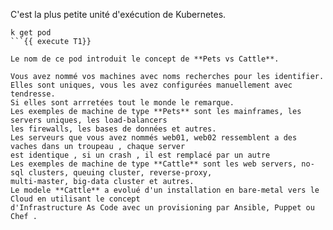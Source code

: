 
C'est la plus petite unité d'exécution de Kubernetes. 

```
k get pod
```{{ execute T1}}

Le nom de ce pod introduit le concept de **Pets vs Cattle**.

Vous avez nommé vos machines avec noms recherches pour les identifier. 
Elles sont uniques, vous les avez configurées manuellement avec tendresse. 
Si elles sont arrretées tout le monde le remarque. 
Les exemples de machine de type **Pets** sont les mainframes, les servers uniques, les load-balancers
les firewalls, les bases de données et autres. 
Les serveurs que vous avez nommés web01, web02 ressemblent a des vaches dans un troupeau , chaque server 
est identique , si un crash , il est remplacé par un autre 
Les exemples de machine de type **Cattle** sont les web servers, no-sql clusters, queuing cluster, reverse-proxy,
multi-master, big-data cluster et autres.
Le modele **Cattle** a evolué d'un installation en bare-metal vers le Cloud en utilisant le concept
d'Infrastructure As Code avec un provisioning par Ansible, Puppet ou Chef .
 


 

